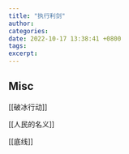 ```yaml
---
title: "执行利剑"
author: 
categories: 
date: 2022-10-17 13:38:41 +0800
tags: 
excerpt: 
---
```






## Misc

[[破冰行动]]

[[人民的名义]]

[[底线]]


